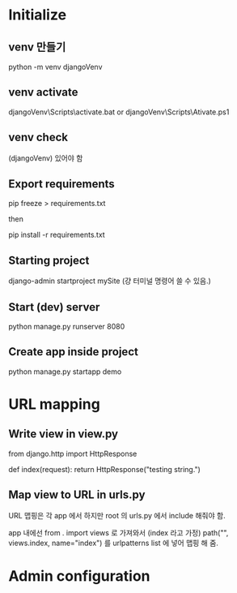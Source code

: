 # Initialize
## venv 만들기
python -m venv djangoVenv

## venv activate
djangoVenv\Scripts\activate.bat
or
djangoVenv\Scripts\Ativate.ps1

## venv check
(djangoVenv) 있어야 함

## Export requirements

pip freeze > requirements.txt

then

pip install -r requirements.txt

## Starting project
django-admin startproject mySite (걍 터미널 명령어 쓸 수 있음.)

## Start (dev) server
python manage.py runserver 8080

## Create app inside project
python manage.py startapp demo

# URL mapping
## Write view in view.py

from django.http import HttpResponse

def index(request):
  return HttpResponse("testing string.")

## Map view to URL in urls.py

URL 맵핑은 각 app 에서 하지만
root 의 urls.py 에서 include 해줘야 함.

app 내에선 from . import views 로 가져와서 (index 라고 가정)
path("", views.index, name="index")
를 urlpatterns list 에 넣어 맵핑 해 줌.

# Admin configuration

